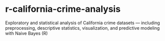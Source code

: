 # r-california-crime-analysis
Exploratory and statistical analysis of California crime datasets — including preprocessing, descriptive statistics, visualization, and predictive modeling with Naive Bayes (R)

